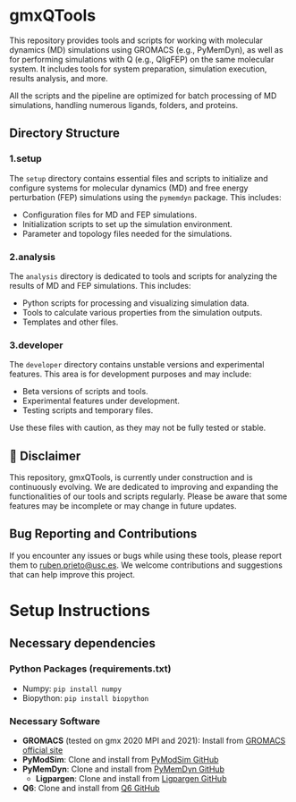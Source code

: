# gmxQTools
This repository provides tools and scripts for working with molecular dynamics (MD) simulations using GROMACS (e.g., PyMemDyn), as well as for performing simulations with Q (e.g., QligFEP) on the same molecular system. It includes tools for system preparation, simulation execution, results analysis, and more.

All the scripts and the pipeline are optimized for batch processing of MD simulations, handling numerous ligands, folders, and proteins.

## Directory Structure

### 1.setup
The `setup` directory contains essential files and scripts to initialize and configure systems for molecular dynamics (MD) and free energy perturbation (FEP) simulations using the `pymemdyn` package. This includes:

- Configuration files for MD and FEP simulations.
- Initialization scripts to set up the simulation environment.
- Parameter and topology files needed for the simulations.

### 2.analysis
The `analysis` directory is dedicated to tools and scripts for analyzing the results of MD and FEP simulations. This includes:

- Python scripts for processing and visualizing simulation data.
- Tools to calculate various properties from the simulation outputs.
- Templates and other files.

### 3.developer
The `developer` directory contains unstable versions and experimental features. This area is for development purposes and may include:

- Beta versions of scripts and tools.
- Experimental features under development.
- Testing scripts and temporary files.

Use these files with caution, as they may not be fully tested or stable.

## :construction: Disclaimer
This repository, gmxQTools, is currently under construction and is continuously evolving. We are dedicated to improving and expanding the functionalities of our tools and scripts regularly. Please be aware that some features may be incomplete or may change in future updates.

## Bug Reporting and Contributions
If you encounter any issues or bugs while using these tools, please report them to ruben.prieto@usc.es. We welcome contributions and suggestions that can help improve this project.

# Setup Instructions

## Necessary dependencies

### Python Packages (requirements.txt)
- Numpy: `pip install numpy`
- Biopython: `pip install biopython`

### Necessary Software
- **GROMACS** (tested on gmx 2020 MPI and 2021): Install from [GROMACS official site](http://www.gromacs.org/)
- **PyModSim**: Clone and install from [PyModSim GitHub](https://github.com/GPCR-ModSim/pymodsim)
- **PyMemDyn**: Clone and install from [PyMemDyn GitHub](https://github.com/GPCR-ModSim/pymemdyn)
  - **Ligpargen**: Clone and install from [Ligpargen GitHub](https://github.com/Isra3l/ligpargen)
- **Q6**: Clone and install from [Q6 GitHub](https://github.com/esguerra/Q6)